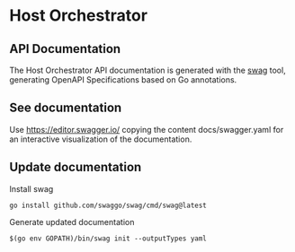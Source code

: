# Host Orchestrator

## API Documentation

The Host Orchestrator API documentation is generated with the [swag](https://github.com/swaggo/swag) tool,
generating OpenAPI Specifications based on Go annotations.

## See documentation

Use https://editor.swagger.io/ copying the content docs/swagger.yaml for an interactive visualization
of the documentation.


## Update documentation 

Install swag

```
go install github.com/swaggo/swag/cmd/swag@latest
```

Generate updated documentation

```
$(go env GOPATH)/bin/swag init --outputTypes yaml
```

